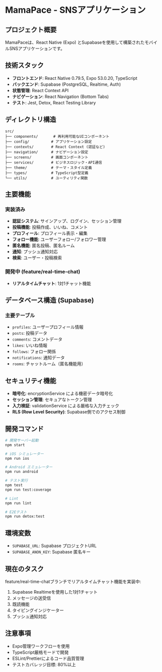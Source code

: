 # MamaPace - SNSアプリケーション

## プロジェクト概要
MamaPaceは、React Native (Expo) とSupabaseを使用して構築されたモバイルSNSアプリケーションです。

## 技術スタック
- **フロントエンド**: React Native 0.79.5, Expo 53.0.20, TypeScript
- **バックエンド**: Supabase (PostgreSQL, Realtime, Auth)
- **状態管理**: React Context API
- **ナビゲーション**: React Navigation (Bottom Tabs)
- **テスト**: Jest, Detox, React Testing Library

## ディレクトリ構造
```
src/
├── components/       # 再利用可能なUIコンポーネント
├── config/          # アプリケーション設定
├── contexts/        # React Context (認証など)
├── navigation/      # ナビゲーション設定
├── screens/         # 画面コンポーネント
├── services/        # ビジネスロジック・API通信
├── theme/           # テーマ・スタイル定義
├── types/           # TypeScript型定義
└── utils/           # ユーティリティ関数
```

## 主要機能
### 実装済み
- **認証システム**: サインアップ、ログイン、セッション管理
- **投稿機能**: 投稿作成、いいね、コメント
- **プロフィール**: プロフィール表示・編集
- **フォロー機能**: ユーザーフォロー/フォロワー管理
- **匿名機能**: 匿名投稿、匿名ルーム
- **通知**: プッシュ通知対応
- **検索**: ユーザー・投稿検索

### 開発中 (feature/real-time-chat)
- **リアルタイムチャット**: 1対1チャット機能

## データベース構造 (Supabase)
### 主要テーブル
- `profiles`: ユーザープロフィール情報
- `posts`: 投稿データ
- `comments`: コメントデータ
- `likes`: いいね情報
- `follows`: フォロー関係
- `notifications`: 通知データ
- `rooms`: チャットルーム（匿名機能用）

## セキュリティ機能
- **暗号化**: encryptionService による機密データ暗号化
- **セッション管理**: セキュアなトークン管理
- **入力検証**: validationService による厳格な入力チェック
- **RLS (Row Level Security)**: Supabase側でのアクセス制御

## 開発コマンド
```bash
# 開発サーバー起動
npm start

# iOS シミュレーター
npm run ios

# Android エミュレーター
npm run android

# テスト実行
npm test
npm run test:coverage

# Lint
npm run lint

# E2Eテスト
npm run detox:test
```

## 環境変数
- `SUPABASE_URL`: Supabase プロジェクトURL
- `SUPABASE_ANON_KEY`: Supabase 匿名キー

## 現在のタスク
feature/real-time-chatブランチでリアルタイムチャット機能を実装中:
1. Supabase Realtimeを使用した1対1チャット
2. メッセージの送受信
3. 既読機能
4. タイピングインジケーター
5. プッシュ通知対応

## 注意事項
- Expo管理ワークフローを使用
- TypeScript厳格モードで開発
- ESLint/Prettierによるコード品質管理
- テストカバレッジ目標: 80%以上